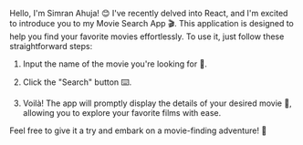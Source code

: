 Hello, I'm Simran Ahuja! 😊 I've recently delved into React, and I'm excited to introduce you to my Movie Search App 🎬. This application is designed to help you find your favorite movies effortlessly. To use it, just follow these straightforward steps:

1. Input the name of the movie you're looking for 🎥.

2. Click the "Search" button ⌨️.

3. Voilà! The app will promptly display the details of your desired movie 🚀, allowing you to explore your favorite films with ease. 

Feel free to give it a try and embark on a movie-finding adventure! 🍿
